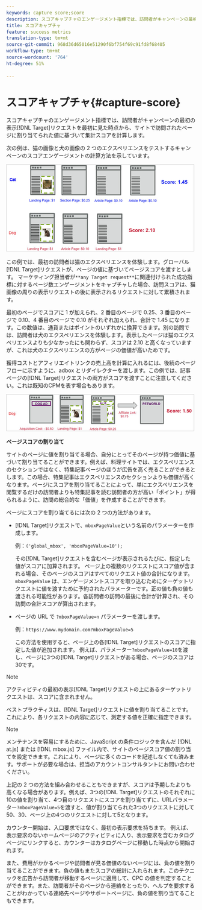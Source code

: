 ```yaml
---
keywords: capture score;score
description: スコアキャプチャのエンゲージメント指標では、訪問者がキャンペーンの最初の表示ターゲットリクエストを最初に見た時点から、サイトで訪問されたページに割り当てられた値に基づいて集計スコアを計算します。
title: スコアキャプチャ
feature: success metrics
translation-type: tm+mt
source-git-commit: 968d36d65016e51290f6bf754f69c91fd8f68405
workflow-type: tm+mt
source-wordcount: '764'
ht-degree: 51%

---
```



# スコアキャプチャ{#capture-score}

スコアキャプチャのエンゲージメント指標では、訪問者がキャンペーンの最初の表示[!DNL Target]リクエストを最初に見た時点から、サイトで訪問されたページに割り当てられた値に基づいて集計スコアを計算します。

次の例は、猫の画像と犬の画像の 2 つのエクスペリエンスをテストするキャンペーンのスコアエンゲージメントの計算方法を示しています。

![](assets/example_score.png)

この例では、最初の訪問者は猫のエクスペリエンスを体験します。グローバル[!DNL Target]リクエストが、ページの値に基づいてページスコアを渡すとします。 マーケティング担当者が`**any Target request**`に関連付けられた成功指標に対するページ数エンゲージメントをキャプチャした場合、訪問スコアは、猫画像の周りの表示リクエストの後に表示されるリクエストに対して累積されます。

最初のページでスコアに 1 が加えられ、2 番目のページで 0.25、3 番目のページで 0.10、4 番目のページで 0.10 がそれぞれ加えられ、合計で 1.45 になります。この数値は、通貨またはポイントのいずれかに換算できます。別の訪問では、訪問者は犬のエクスペリエンスを体験します。表示したページは猫のエクスペリエンスよりも少なかったにも関わらず、スコアは 2.10 と高くなっていますが、これは犬のエクスペリエンスの方がページの価値が高いためです。

獲得コストとアフィリエイトリンクの売上高を計算に入れるには、後続のページフローに示すように、adbox とリダイレクターを渡します。この例では、記事ページの[!DNL Target]リクエストの両方がスコアを渡すことに注意してください。これは既知のCPMを表す場合もあります。

![](assets/example_score2.png)

**ページスコアの割り当て**

サイトのページに値を割り当てる場合、自分にとってそのページが持つ価値に基づいて割り当てることができます。例えば、料理サイトでは、エクスペリエンスのセクションではなく、特集記事ページのほうが広告を高く売ることができるとします。この場合、特集記事はエクスペリエンスのセクションよりも価値が高くなります。ページにスコアを割り当てることによって、単にエクスペリエンスを閲覧するだけの訪問者よりも特集記事を読む訪問者の方が高い「ポイント」が得られるように、訪問の総合的な「価値」を作成することができます。

ページにスコアを割り当てるには次の 2 つの方法があります。

* [!DNL Target]リクエストで、`mboxPageValue`という名前のパラメーターを作成します。

   例：`('global_mbox', 'mboxPageValue=10');`

   その[!DNL Target]リクエストを含むページが表示されるたびに、指定した値がスコアに加算されます。 ページ上の複数のリクエストにスコア値が含まれる場合、そのページのスコアはすべてのリクエスト値の合計になります。 `mboxPageValue` は、エンゲージメントスコアを取り込むためにターゲットリクエストに値を渡すために予約されたパラメーターです。正の値も負の値も渡される可能性があります。各訪問者の訪問の最後に合計が計算され、その訪問の合計スコアが算出されます。

* ページの URL で `?mboxPageValue=n` パラメーターを渡します。

   例：`https://www.mydomain.com?mboxPageValue=5`

   この方法を使用すると、ページ上の各[!DNL Target]リクエストのスコアに指定した値が追加されます。 例えば、パラメーター`?mboxPageValue=10`を渡し、ページに3つの[!DNL Target]リクエストがある場合、ページのスコアは30です。

>[!NOTE]
>
>アクティビティの最初の表示[!DNL Target]リクエストの上にあるターゲットリクエストは、スコアに含まれません。

ベストプラクティスは、[!DNL Target]リクエストに値を割り当てることです。 これにより、各リクエストの内容に応じて、測定する値を正確に指定できます。

>[!NOTE]
>
>メンテナンスを容易にするために、JavaScript の条件ロジックを含んだ [!DNL at.js] または [!DNL mbox.js] ファイル内で、サイトのページスコア値の割り当てを設定できます。これにより、ページに多くのコードを記述しなくても済みます。サポートが必要な場合は、担当のアカウントコンサルタントにお問い合わせください。

上記の 2 つの方法を組み合わせることもできますが、スコアは予期したよりも高くなる場合があります。例えば、3つの[!DNL Target]リクエストのそれぞれに10の値を割り当て、4つ目のリクエストにスコアを割り当てずに、URLパラメーター`?mboxPageValue=5`を渡すと、値が割り当てられた3つのリクエストに対して50、30、ページ上の4つのリクエストに対して5となります。

カウンター開始は、入口要求ではなく、最初の表示要求を持ちます。 例えば、表示要求のないホームページのアクティビティに入り、表示要求を含むカタログページにリンクすると、カウンターはカタログページに移動した時点から開始されます。

また、費用がかかるページや訪問者が見る価値のないページには、負の値を割り当てることができます。負の値もまたスコアの総計に入れられます。このテクニックを広告から訪問者が移動するページに適用して、CPC の値を判定することができます。また、訪問者がそのページから連絡をとったり、ヘルプを要求することがわかっている連絡先ページやサポートページに、負の値を割り当てることもできます。
